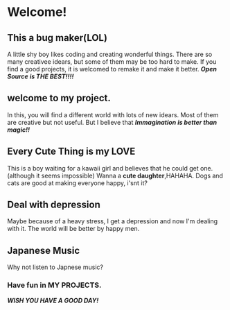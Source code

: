 # Welcome!
## This a bug maker(LOL)
A little shy boy likes coding and creating wonderful things.
There are so many creativee idears, but some of them may be too hard to make.
If you find a good projects, it is welcomed to remake it and make it better.
***Open Source is THE BEST!!!!***
## welcome to my project.
In this, you will find a different world with lots of new idears.
Most of them are creative but not useful.
But I believe that ***Immagination is better than magic!!***
## Every Cute Thing is my LOVE
This is a boy waiting for a kawaii girl and believes that he could get one.(although it seems impossible)
Wanna a **cute daughter**,HAHAHA.
Dogs and cats are good at making everyone happy, i'snt it?
## Deal with depression
Maybe because of a heavy stress, I get a depression and now I'm dealing with it.
The world will be better by happy men.
## Japanese Music
Why not listen to Japnese music? 
### Have fun in MY PROJECTS.
***WISH YOU HAVE A GOOD DAY!***
